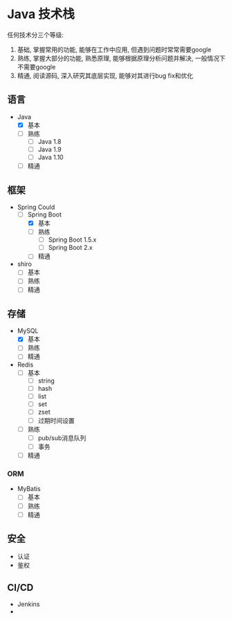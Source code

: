 # Java 技术栈

任何技术分三个等级:

1. 基础, 掌握常用的功能, 能够在工作中应用, 但遇到问题时常常需要google
2. 熟练, 掌握大部分的功能, 熟悉原理, 能够根据原理分析问题并解决, 一般情况下不需要google
3. 精通, 阅读源码, 深入研究其底层实现, 能够对其进行bug fix和优化

## 语言

- Java
    - [x] 基本
    - [ ] 熟练
        - [ ] Java 1.8
        - [ ] Java 1.9
        - [ ] Java 1.10
    - [ ] 精通

## 框架

- Spring Could
    - [ ] Spring Boot
        - [x] 基本
        - [ ] 熟练
            - [ ] Spring Boot 1.5.x
            - [ ] Spring Boot 2.x
        - [ ] 精通
- shiro
    - [ ] 基本
    - [ ] 熟练
    - [ ] 精通

## 存储

- MySQL
    - [x] 基本
    - [ ] 熟练
    - [ ] 精通
- Redis
    - [ ] 基本
        - [ ] string
        - [ ] hash
        - [ ] list
        - [ ] set
        - [ ] zset
        - [ ] 过期时间设置
    - [ ] 熟练
        - [ ] pub/sub消息队列
        - [ ] 事务
    - [ ] 精通

### ORM

- MyBatis
    - [ ] 基本
    - [ ] 熟练
    - [ ] 精通

## 安全

- 认证
- 鉴权

## CI/CD

- Jenkins
- 

